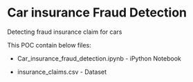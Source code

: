 # Car insurance Fraud Detection

Detecting fraud insurance claim for cars

This POC contain below files:

- Car_insurance_fraud_detection.ipynb - iPython Notebook

- insurance_claims.csv - Dataset
